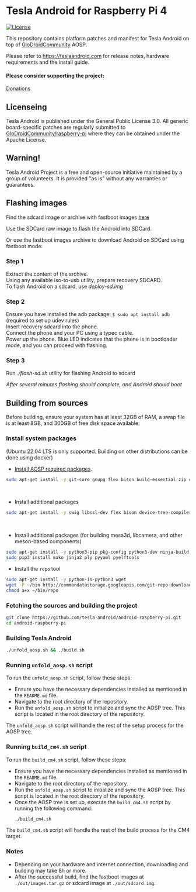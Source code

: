 # Tesla Android for Raspberry Pi 4

[![License](https://img.shields.io/badge/license-GPL-blue)](https://opensource.org/licenses/gpl-3-0/)

This repository contains platform patches and manifest for Tesla Android on top of [GloDroidCommunity](https://github.com/GloDroidCommunity) AOSP.

Please refer to https://teslaandroid.com for release notes, hardware requirements and the install guide.

#### Please consider supporting the project: 

[Donations](https://teslaandroid.com/donations)

## Licenseing

Tesla Android is published under the General Public License 3.0. All generic board-specific patches are regularly submitted to [GloDroidCommunity/raspberry-pi](https://github.com/GloDroidCommunity/raspberry-pi) where they can be obtained under the Apache License.   

## Warning!

Tesla Android Project is a free and open-source initiative maintained by a group of volunteers. It is provided "as is" without any warranties or guarantees.

## Flashing images

Find the sdcard image or archive with fastboot images [here](https://github.com/tesla-android/android-raspberry-pi/releases)

Use the SDCard raw image to flash the Android into SDCard.

Or use the fastboot images archive to download Android on SDCard using fastboot mode:  

### Step 1
Extract the content of the archive.  
Using any available iso-to-usb utility, prepare recovery SDCARD.  
To flash Android on a sdcard, use *deploy-sd.img*  
  
### Step 2
Ensure you have installed the adb package: ```$ sudo apt install adb``` (required to set up udev rules)  
Insert recovery sdcard into the phone.  
Connect the phone and your PC using a typec cable.  
Power up the phone. Blue LED indicates that the phone is in bootloader mode, and you can proceed with flashing.  
  
### Step 3
Run .*/flash-sd.sh* utility for flashing Android to sdcard  
  
*After several minutes flashing should complete, and Android should boot*  

## Building from sources

Before building, ensure your system has at least 32GB of RAM, a swap file is at least 8GB, and 300GB of free disk space available.

### Install system packages
(Ubuntu 22.04 LTS is only supported. Building on other distributions can be done using docker)
<br/>

- [Install AOSP required packages](https://source.android.com/setup/build/initializing).
```bash
sudo apt-get install -y git-core gnupg flex bison build-essential zip curl zlib1g-dev gcc-multilib g++-multilib libc6-dev-i386 lib32ncurses5-dev x11proto-core-dev libx11-dev lib32z1-dev libgl1-mesa-dev libxml2-utils xsltproc unzip fontconfig
```

<br/>

- Install additional packages
```bash
sudo apt-get install -y swig libssl-dev flex bison device-tree-compiler mtools git gettext libncurses5 libgmp-dev libmpc-dev cpio rsync dosfstools kmod gdisk lz4 meson cmake libglib2.0-dev git-lfs
```

<br/>

- Install additional packages (for building mesa3d, libcamera, and other meson-based components)
```bash
sudo apt-get install -y python3-pip pkg-config python3-dev ninja-build
sudo pip3 install mako jinja2 ply pyyaml pyelftools
```

- Install the `repo` tool
```bash
sudo apt-get install -y python-is-python3 wget
wget -P ~/bin http://commondatastorage.googleapis.com/git-repo-downloads/repo
chmod a+x ~/bin/repo
```

### Fetching the sources and building the project

```bash
git clone https://github.com/tesla-android/android-raspberry-pi.git
cd android-raspberry-pi
```

### Building Tesla Android

```bash
./unfold_aosp.sh && ./build.sh
```

### Running `unfold_aosp.sh` script

To run the `unfold_aosp.sh` script, follow these steps:

* Ensure you have the necessary dependencies installed as mentioned in the `README.md` file.
* Navigate to the root directory of the repository.
* Run the `unfold_aosp.sh` script to initialize and sync the AOSP tree. This script is located in the root directory of the repository.

The `unfold_aosp.sh` script will handle the rest of the setup process for the AOSP tree.

### Running `build_cm4.sh` script

To run the `build_cm4.sh` script, follow these steps:

* Ensure you have the necessary dependencies installed as mentioned in the `README.md` file.
* Navigate to the root directory of the repository.
* Run the `unfold_aosp.sh` script to initialize and sync the AOSP tree. This script is located in the root directory of the repository.
* Once the AOSP tree is set up, execute the `build_cm4.sh` script by running the following command:
  ```bash
  ./build_cm4.sh
  ```

The `build_cm4.sh` script will handle the rest of the build process for the CM4 target.

### Notes

- Depending on your hardware and internet connection, downloading and building may take 8h or more.  
- After the successful build, find the fastboot images at `./out/images.tar.gz` or sdcard image at `./out/sdcard.img`.
